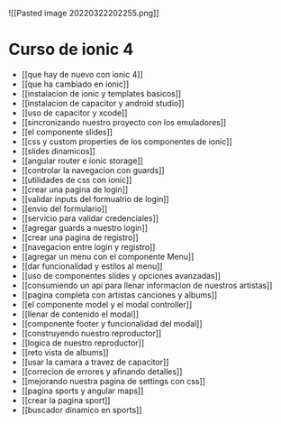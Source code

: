 ![[Pasted image 20220322202255.png]]
# Curso de ionic 4

* [[que hay de nuevo con ionic 4]]
* [[que ha cambiado en ionic]]
* [[instalacion de ionic y templates basicos]]
* [[instalacion de capacitor y android studio]]
* [[uso de capacitor y xcode]]
* [[sincronizando nuestro proyecto con los emuladores]]
* [[el componente slides]]
* [[css y custom properties de los componentes de ionic]]
* [[slides dinamicos]]
* [[angular router e ionic storage]]
* [[controlar la navegacion con guards]]
* [[utilidades de css con ionic]]
* [[crear una pagina de login]]
* [[validar inputs del formualrio de login]]
* [[envio del formulario]]
* [[servicio para validar credenciales]]
* [[agregar guards a nuestro login]]
* [[crear una pagina de registro]]
* [[navegacion entre login y registro]]
* [[agregar un menu con el componente Menu]]
* [[dar funcionalidad y estilos al menu]]
* [[uso de componentes slides y opciones avanzadas]]
* [[consumiendo un api para llenar informacion de nuestros artistas]]
* [[pagina completa con artistas canciones y albums]]
* [[el componente model y el modal controller]]
* [[llenar de contenido el modal]]
* [[componente footer y funcionalidad del modal]]
* [[construyendo nuestro reproductor]]
* [[logica de nuestro reproductor]]
* [[reto vista de albums]]
* [[usar la camara a travez de capacitor]]
* [[correcion de errores y afinando detalles]]
* [[mejorando nuestra pagina de settings con css]]
* [[pagina sports y angular maps]]
* [[crear la pagina sport]]
* [[buscador dinamico en sports]]